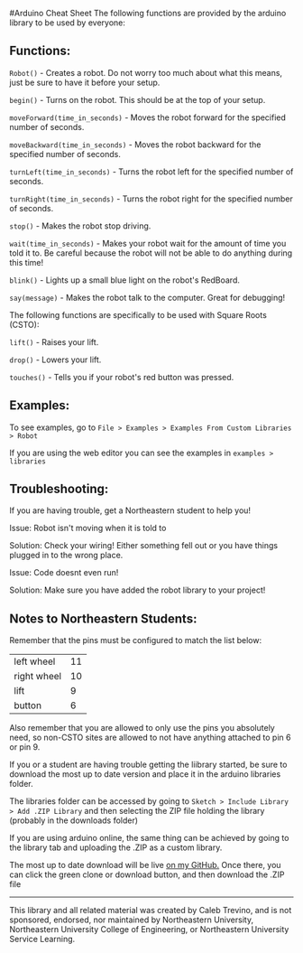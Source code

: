 #Arduino Cheat Sheet
The following functions are provided by the arduino library to be used by everyone:

## Functions:
`Robot()` - Creates a robot. Do not worry too much about what this means, just be sure to have it before your setup.

`begin()` - Turns on the robot. This should be at the top of your setup.

`moveForward(time_in_seconds)` - Moves the robot forward for the specified number of seconds.

`moveBackward(time_in_seconds)` - Moves the robot backward for the specified number of seconds.

`turnLeft(time_in_seconds)` - Turns the robot left for the specified number of seconds.

`turnRight(time_in_seconds)` - Turns the robot right for the specified number of seconds.

`stop()` - Makes the robot stop driving.

`wait(time_in_seconds)` - Makes your robot wait for the amount of time you told it to. Be careful because the robot will not be able to do anything during this time!

`blink()` - Lights up a small blue light on the robot's RedBoard.

`say(message)` - Makes the robot talk to the computer. Great for debugging!

The following functions are specifically to be used with Square Roots (CSTO):

`lift()` - Raises your lift.

`drop()` - Lowers your lift.

`touches()` - Tells you if your robot's red button was pressed.
## Examples:

To see examples, go to `File > Examples > Examples From Custom Libraries > Robot`

If you are using the web editor you can see the examples in `examples > libraries`


## Troubleshooting:
If you are having trouble, get a Northeastern student to help you!

Issue: Robot isn't moving when it is told to

Solution: Check your wiring! Either something fell out or you have things plugged in to the wrong place.

Issue: Code doesnt even run!

Solution: Make sure you have added the robot library to your project!


## Notes to Northeastern Students:
Remember that the pins must be configured to match the list below:
<table>
<tr><td>left wheel</td><td>11</td></tr>
<tr><td>right wheel</td><td>10</td></tr>
<tr><td>lift</td><td>9</td></tr>
<tr><td>button</td><td>6</td></tr>
</table>

Also remember that you are allowed to only use the pins you absolutely need, so non-CSTO sites are allowed to not have anything attached to pin 6 or pin 9.

If you or a student are having trouble getting the liibrary started, be sure to download the most up to date version and place it in the arduino libraries folder.

The libraries folder can be accessed by going to `Sketch > Include Library > Add .ZIP Library` and then selecting the ZIP file holding the library (probably in the downloads folder)

If you are using arduino online, the same thing can be achieved by going to the library tab and uploading the .ZIP as a custom library.

The most up to date download will be live 
[on my GitHub.](http://github.com/gracefullemming/sl-arduino-lib)
Once there, you can click the green clone or download button, and then download the .ZIP file

-------
This library and all related material was created by Caleb Trevino, and is not sponsored, endorsed, nor maintained by Northeastern University, Northeastern University College of Engineering, or Northeastern University Service Learning.